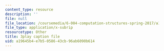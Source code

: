 ```yaml
---
content_type: resource
description: ''
file: null
file_location: /coursemedia/6-004-computation-structures-spring-2017/a19645b4e7b5058643cb96ab6090b614_0h3SCozKaR4.srt
file_type: application/x-subrip
resourcetype: Other
title: 3play caption file
uid: a19645b4-e7b5-0586-43cb-96ab6090b614
---
```

